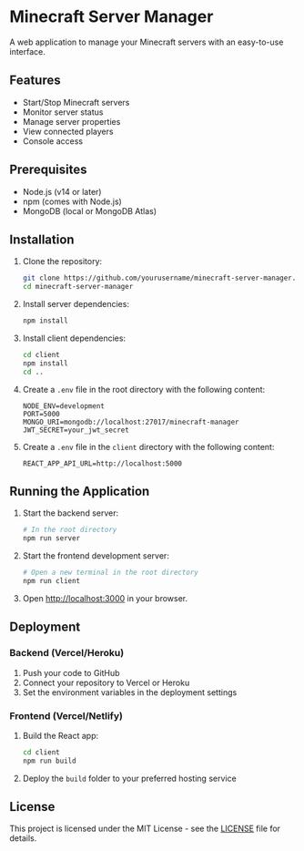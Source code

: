 # Minecraft Server Manager

A web application to manage your Minecraft servers with an easy-to-use interface.

## Features

- Start/Stop Minecraft servers
- Monitor server status
- Manage server properties
- View connected players
- Console access

## Prerequisites

- Node.js (v14 or later)
- npm (comes with Node.js)
- MongoDB (local or MongoDB Atlas)

## Installation

1. Clone the repository:
   ```bash
   git clone https://github.com/yourusername/minecraft-server-manager.git
   cd minecraft-server-manager
   ```

2. Install server dependencies:
   ```bash
   npm install
   ```

3. Install client dependencies:
   ```bash
   cd client
   npm install
   cd ..
   ```

4. Create a `.env` file in the root directory with the following content:
   ```
   NODE_ENV=development
   PORT=5000
   MONGO_URI=mongodb://localhost:27017/minecraft-manager
   JWT_SECRET=your_jwt_secret
   ```

5. Create a `.env` file in the `client` directory with the following content:
   ```
   REACT_APP_API_URL=http://localhost:5000
   ```

## Running the Application

1. Start the backend server:
   ```bash
   # In the root directory
   npm run server
   ```

2. Start the frontend development server:
   ```bash
   # Open a new terminal in the root directory
   npm run client
   ```

3. Open [http://localhost:3000](http://localhost:3000) in your browser.

## Deployment

### Backend (Vercel/Heroku)

1. Push your code to GitHub
2. Connect your repository to Vercel or Heroku
3. Set the environment variables in the deployment settings

### Frontend (Vercel/Netlify)

1. Build the React app:
   ```bash
   cd client
   npm run build
   ```
2. Deploy the `build` folder to your preferred hosting service

## License

This project is licensed under the MIT License - see the [LICENSE](LICENSE) file for details.
